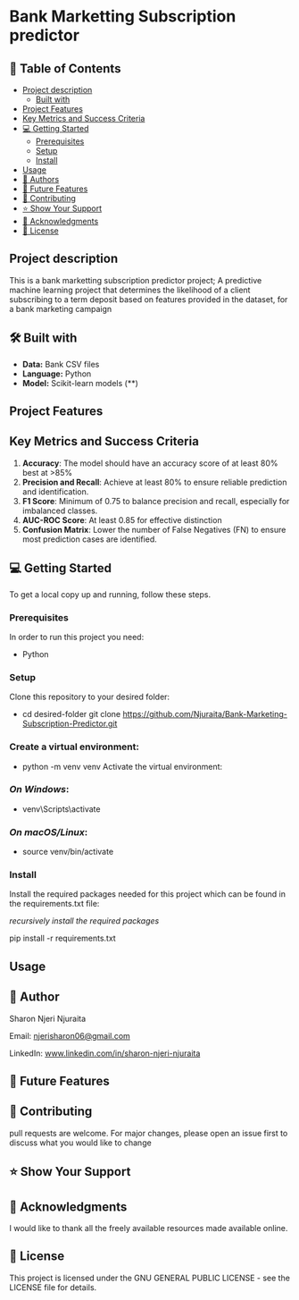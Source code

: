 # Bank Marketting Subscription predictor

## 📖 Table of Contents
- [Project description](#-project-description)
  - [Built with](#-built-with)
- [Project Features](#project-features)
- [Key Metrics and Success Criteria](#-key-metrics-and-success-criteria)
- [💻 Getting Started](#-getting-started)
  - [Prerequisites](#prerequisites)
  - [Setup](#setup)
  - [Install](#install)
- [Usage](#usage)
- [👥 Authors](#-authors)
- [🔭 Future Features](#-future-features)
- [🤝 Contributing](#-contributing)
- [⭐️ Show Your Support](#-show-your-support-)
- [🙏 Acknowledgments](#-acknowledgments)
- [📝 License](#-license.)

## **Project description**

This is a bank marketting subscription predictor project;
A predictive machine learning project that determines the likelihood of a client subscribing to a term deposit based on features provided in the dataset, for a bank marketing campaign

## **🛠 Built with**
- **Data:** Bank CSV files
- **Language:** Python
- **Model:** Scikit-learn models (**)

## **Project Features**



## **Key Metrics and Success Criteria**

1. **Accuracy**: The model should have an accuracy score of at least 80% best at >85%
2. **Precision and Recall**: Achieve at least 80% to ensure reliable prediction and identification.
3. **F1 Score**: Minimum of 0.75 to balance precision and recall, especially for imbalanced classes.
4. **AUC-ROC Score**: At least 0.85 for effective distinction
5. **Confusion Matrix**: Lower the number of False Negatives (FN) to ensure most prediction cases are identified.

## **💻 Getting Started**

To get a local copy up and running, follow these steps.

### Prerequisites

In order to run this project you need:
- Python

### Setup

Clone this repository to your desired folder:
- cd desired-folder
git clone https://github.com/Njuraita/Bank-Marketing-Subscription-Predictor.git


### Create a virtual environment:

- python -m venv venv
Activate the virtual environment:

### *On Windows*:
- venv\Scripts\activate

### *On macOS/Linux*:
- source venv/bin/activate

### Install

Install the required packages needed for this project which can be found in the requirements.txt file:

*recursively install the required packages*

pip install -r requirements.txt

## **Usage**




## **👥 Author**

Sharon Njeri Njuraita

Email: njerisharon06@gmail.com

LinkedIn: www.linkedin.com/in/sharon-njeri-njuraita


## **🔭 Future Features**

## **🤝 Contributing**
pull requests are welcome. For major changes, please open an issue first to discuss what you would like to change

## **⭐️ Show Your Support**


## **🙏 Acknowledgments**
I would like to thank all the freely available resources made available online.

## **📝 License**
This project is licensed under the GNU GENERAL PUBLIC LICENSE - see the LICENSE file for details.





